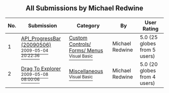 ﻿<div align="center">

## All Submissions by Michael Redwine

</div>

No.  | Submission | Category | By   | User Rating
---- | ---------- | -------- | ---- | -----------
1 | [API\_ProgressBar \(20090506\)<br /><sup>2009-05-04 20:22:36</sup>](https://github.com/Planet-Source-Code/michael-redwine-api-progressbar-20090506__1-72070) | [Custom Controls/ Forms/  Menus<br /><sup>Visual Basic</sup>](../ByCategory/custom-controls-forms-menus__1-4.md) | Michael Redwine | 5.0 (25 globes from 5 users)
2 | [Drag To Explorer<br /><sup>2009-05-08 08:00:06</sup>](https://github.com/Planet-Source-Code/michael-redwine-drag-to-explorer__1-72074) | [Miscellaneous<br /><sup>Visual Basic</sup>](../ByCategory/miscellaneous__1-1.md) | Michael Redwine | 5.0 (20 globes from 4 users)
